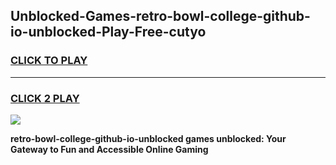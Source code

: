
## Unblocked-Games-retro-bowl-college-github-io-unblocked-Play-Free-cutyo
<h3>
<a href="https://premium76.site?title=retro-bowl-college-github-io-unblocked&ref=20M">CLICK TO PLAY</a></h3>
<hr>

<h3>
<a href="https://premium76.site?title=retro-bowl-college-github-io-unblocked&ref=20M">CLICK 2 PLAY</a>
  
</h3>

<a href="https://premium76.site?title=retro-bowl-college-github-io-unblocked&ref=19M"><img src="https://clearcache.store/games.png"></a>


**retro-bowl-college-github-io-unblocked games unblocked: Your Gateway to Fun and Accessible Online Gaming**

